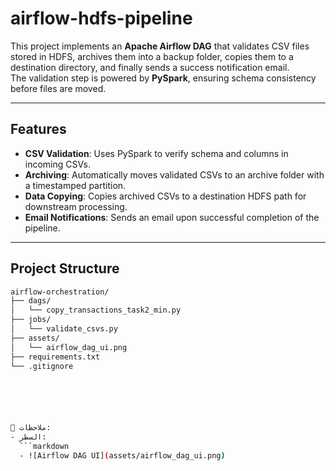# airflow-hdfs-pipeline

This project implements an **Apache Airflow DAG** that validates CSV files stored in HDFS, archives them into a backup folder, copies them to a destination directory, and finally sends a success notification email.  
The validation step is powered by **PySpark**, ensuring schema consistency before files are moved.

---

##  Features
- **CSV Validation**: Uses PySpark to verify schema and columns in incoming CSVs.  
- **Archiving**: Automatically moves validated CSVs to an archive folder with a timestamped partition.  
- **Data Copying**: Copies archived CSVs to a destination HDFS path for downstream processing.  
- **Email Notifications**: Sends an email upon successful completion of the pipeline.  

---

##  Project Structure
```bash
airflow-orchestration/
├── dags/
│   └── copy_transactions_task2_min.py
├── jobs/
│   └── validate_csvs.py
├── assets/
│   └── airflow_dag_ui.png
├── requirements.txt
└── .gitignore






🔑 ملاحظات:  
- السطر:  
  ```markdown
  - ![Airflow DAG UI](assets/airflow_dag_ui.png)

